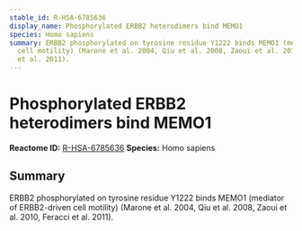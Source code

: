 ```yaml
---
stable_id: R-HSA-6785636
display_name: Phosphorylated ERBB2 heterodimers bind MEMO1
species: Homo sapiens
summary: ERBB2 phosphorylated on tyrosine residue Y1222 binds MEMO1 (mediator of ERBB2-driven
  cell motility) (Marone et al. 2004, Qiu et al. 2008, Zaoui et al. 2010, Feracci
  et al. 2011).
---
```


# Phosphorylated ERBB2 heterodimers bind MEMO1
**Reactome ID:** [R-HSA-6785636](https://reactome.org/content/detail/R-HSA-6785636)
**Species:** Homo sapiens

## Summary

ERBB2 phosphorylated on tyrosine residue Y1222 binds MEMO1 (mediator of ERBB2-driven cell motility) (Marone et al. 2004, Qiu et al. 2008, Zaoui et al. 2010, Feracci et al. 2011).

